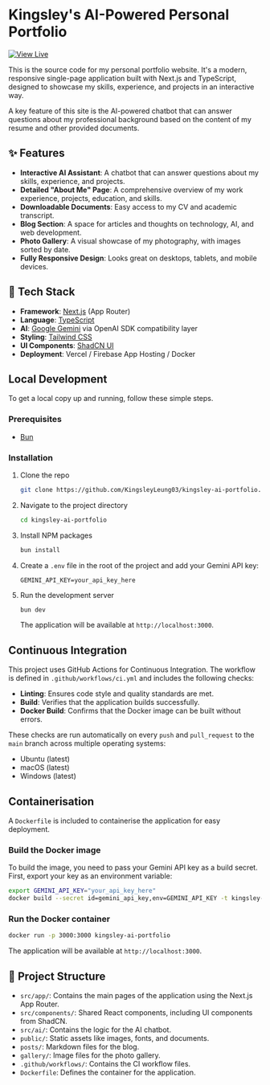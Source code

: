 # Kingsley's AI-Powered Personal Portfolio

[![View Live](https://img.shields.io/badge/View%20Live-kingsley--leung.vercel.app-blue?style=for-the-badge&logo=vercel)](https://kingsley-leung.vercel.app)

This is the source code for my personal portfolio website. It's a modern, responsive single-page application built with Next.js and TypeScript, designed to showcase my skills, experience, and projects in an interactive way.

A key feature of this site is the AI-powered chatbot that can answer questions about my professional background based on the content of my resume and other provided documents.

## ✨ Features

- **Interactive AI Assistant**: A chatbot that can answer questions about my skills, experience, and projects.
- **Detailed "About Me" Page**: A comprehensive overview of my work experience, projects, education, and skills.
- **Downloadable Documents**: Easy access to my CV and academic transcript.
- **Blog Section**: A space for articles and thoughts on technology, AI, and web development.
- **Photo Gallery**: A visual showcase of my photography, with images sorted by date.
- **Fully Responsive Design**: Looks great on desktops, tablets, and mobile devices.

## 🚀 Tech Stack

- **Framework**: [Next.js](https://nextjs.org/) (App Router)
- **Language**: [TypeScript](https://www.typescriptlang.org/)
- **AI**: [Google Gemini](https://ai.google.dev/) via OpenAI SDK compatibility layer
- **Styling**: [Tailwind CSS](https://tailwindcss.com/)
- **UI Components**: [ShadCN UI](https://ui.shadcn.com/)
- **Deployment**: Vercel / Firebase App Hosting / Docker

## Local Development

To get a local copy up and running, follow these simple steps.

### Prerequisites

- [Bun](https://bun.sh/)

### Installation

1.  Clone the repo
    ```sh
    git clone https://github.com/KingsleyLeung03/kingsley-ai-portfolio.git
    ```
2.  Navigate to the project directory
    ```sh
    cd kingsley-ai-portfolio
    ```
3.  Install NPM packages
    ```sh
    bun install
    ```
4.  Create a `.env` file in the root of the project and add your Gemini API key:
    ```.env
    GEMINI_API_KEY=your_api_key_here
    ```
5.  Run the development server
    ```sh
    bun dev
    ```
    The application will be available at `http://localhost:3000`.

## Continuous Integration

This project uses GitHub Actions for Continuous Integration. The workflow is defined in `.github/workflows/ci.yml` and includes the following checks:

-   **Linting**: Ensures code style and quality standards are met.
-   **Build**: Verifies that the application builds successfully.
-   **Docker Build**: Confirms that the Docker image can be built without errors.

These checks are run automatically on every `push` and `pull_request` to the `main` branch across multiple operating systems:
-   Ubuntu (latest)
-   macOS (latest)
-   Windows (latest)

## Containerisation

A `Dockerfile` is included to containerise the application for easy deployment.

### Build the Docker image
To build the image, you need to pass your Gemini API key as a build secret. First, export your key as an environment variable:
```sh
export GEMINI_API_KEY="your_api_key_here"
docker build --secret id=gemini_api_key,env=GEMINI_API_KEY -t kingsley-ai-portfolio .
```

### Run the Docker container

```sh
docker run -p 3000:3000 kingsley-ai-portfolio
```
The application will be available at `http://localhost:3000`.

## 📂 Project Structure

- `src/app/`: Contains the main pages of the application using the Next.js App Router.
- `src/components/`: Shared React components, including UI components from ShadCN.
- `src/ai/`: Contains the logic for the AI chatbot.
- `public/`: Static assets like images, fonts, and documents.
- `posts/`: Markdown files for the blog.
- `gallery/`: Image files for the photo gallery.
- `.github/workflows/`: Contains the CI workflow files.
- `Dockerfile`: Defines the container for the application.
